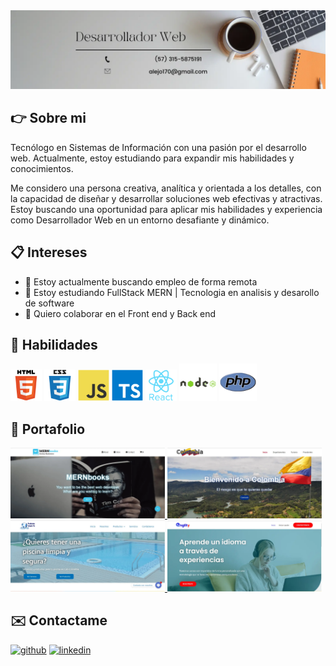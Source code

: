 <img src='./imagenes/Banner.webp' alt='desarrollador web'>

## 👉 Sobre mi

Tecnólogo en Sistemas de Información con una pasión por el desarrollo web. Actualmente, estoy estudiando para expandir mis habilidades y conocimientos.

Me considero una persona creativa, analítica y orientada a los detalles, con la capacidad de diseñar y desarrollar soluciones web efectivas y atractivas. Estoy buscando una oportunidad para aplicar mis habilidades y experiencia como Desarrollador Web en un entorno desafiante y dinámico.

## 📋 Intereses

- 🔭 Estoy actualmente buscando empleo de forma remota
- 🌱 Estoy estudiando FullStack MERN | Tecnologia en analisis y desarollo de software
- 👯 Quiero colaborar en el Front end y Back end

## 📝 Habilidades

[<img src='./imagenes/html.png' title="HTML" alt='github' height='50'>](#)
[<img src='./imagenes/css.png' title='CSS' alt='CSS' height='50'>](#)
[<img src='./imagenes/javascript.png' title='Javascript' alt='Javascript' height="50">](#)
[<img src='./imagenes/typescript.png' title='Typescript' alt='Typescript' height="50">](#)
[<img src='./imagenes/react.png' title="React" alt='React' height="50">](#)
[<img src='./imagenes/nodejs.png' title="NodeJS" alt='NodeJs' height="60">](#)
[<img src='./imagenes/php.png' title="HTML" alt='desarrollador web' height="60">](#)

## 📝 Portafolio

<a href='https://alejo170.github.io/bookstore/' title="MERNbooks" target='_blank'>
  <img width='49%'  src='./imagenes/mernbooks.webp' alt='MERNbooks' />
</a>
<a href='https://colombia-19kqo6m3z-alejo170.vercel.app/' title="Colombia" target='_blank'>
  <img width='49%'  src='./imagenes/colombia.webp' alt='Colombia' />
</a>
<a href='https://www.productoslimpiaya.com/' title="Sitio web de Productos Limpiaya" target='_blank'>
  <img width='49%' src='./imagenes/limpiaya.webp' alt='Sitio web de Productos Limpiaya' />
</a>
<a href='https://www.englitypro.com/' title="Sitio Web de Englity" target='_blank'>
  <img width='49%' src='./imagenes/englity.webp' alt='Sitio Web de Englity' />
</a>

## ✉️ Contactame

[<img src='https://cdn.jsdelivr.net/npm/simple-icons@3.0.1/icons/github.svg' alt='github' height='35'>](https://github.com/alejo170 "Github") [<img src='https://cdn.jsdelivr.net/npm/simple-icons@3.0.1/icons/linkedin.svg' alt='linkedin' height='35'>](https://www.linkedin.com/in/alejandro-lopez-pineda/ "Linkedin")
